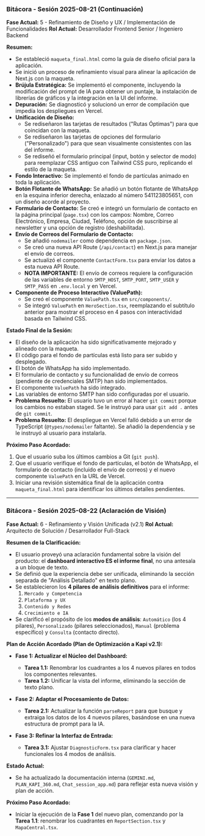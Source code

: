 ### **Bitácora - Sesión 2025-08-21 (Continuación)**

**Fase Actual:** 5 - Refinamiento de Diseño y UX / Implementación de Funcionalidades
**Rol Actual:** Desarrollador Frontend Senior / Ingeniero Backend

**Resumen:**
- Se estableció `maqueta_final.html` como la guía de diseño oficial para la aplicación.
- Se inició un proceso de refinamiento visual para alinear la aplicación de Next.js con la maqueta.
- **Brújula Estratégica:** Se implementó el componente, incluyendo la modificación del prompt de IA para obtener un puntaje, la instalación de librerías de gráficos y la integración en la UI del informe.
- **Depuración:** Se diagnosticó y solucionó un error de compilación que impedía los despliegues en Vercel.
- **Unificación de Diseño:**
    - Se rediseñaron las tarjetas de resultados ("Rutas Óptimas") para que coincidan con la maqueta.
    - Se rediseñaron las tarjetas de opciones del formulario ("Personalizado") para que sean visualmente consistentes con las del informe.
    - Se rediseñó el formulario principal (input, botón y selector de modo) para reemplazar CSS antiguo con Tailwind CSS puro, replicando el estilo de la maqueta.
- **Fondo Interactivo:** Se implementó el fondo de partículas animado en toda la aplicación.
- **Botón Flotante de WhatsApp:** Se añadió un botón flotante de WhatsApp en la esquina inferior derecha, enlazado al número 541123805651, con un diseño acorde al proyecto.
- **Formulario de Contacto:** Se creó e integró un formulario de contacto en la página principal (`page.tsx`) con los campos: Nombre, Correo Electrónico, Empresa, Ciudad, Teléfono, opción de suscribirse al newsletter y una opción de registro (deshabilitada).
- **Envío de Correos del Formulario de Contacto:**
    - Se añadió `nodemailer` como dependencia en `package.json`.
    - Se creó una nueva API Route (`/api/contact`) en Next.js para manejar el envío de correos.
    - Se actualizó el componente `ContactForm.tsx` para enviar los datos a esta nueva API Route.
    - **NOTA IMPORTANTE:** El envío de correos requiere la configuración de las variables de entorno `SMTP_HOST`, `SMTP_PORT`, `SMTP_USER` y `SMTP_PASS` en `.env.local` y en Vercel.
- **Componente de Proceso Interactivo (ValuePath):**
    - Se creó el componente `ValuePath.tsx` en `src/components/`.
    - Se integró `ValuePath` en `HeroSection.tsx`, reemplazando el subtítulo anterior para mostrar el proceso en 4 pasos con interactividad basada en Tailwind CSS.

**Estado Final de la Sesión:**
- El diseño de la aplicación ha sido significativamente mejorado y alineado con la maqueta.
- El código para el fondo de partículas está listo para ser subido y desplegado.
- El botón de WhatsApp ha sido implementado.
- El formulario de contacto y su funcionalidad de envío de correos (pendiente de credenciales SMTP) han sido implementados.
- El componente `ValuePath` ha sido integrado.
- Las variables de entorno SMTP han sido configuradas por el usuario.
- **Problema Resuelto:** El usuario tuvo un error al hacer `git commit` porque los cambios no estaban staged. Se le instruyó para usar `git add .` antes de `git commit`.
- **Problema Resuelto:** El despliegue en Vercel falló debido a un error de TypeScript (`@types/nodemailer` faltante). Se añadió la dependencia y se le instruyó al usuario para instalarla.

**Próximo Paso Acordado:**
1. Que el usuario suba los últimos cambios a Git (`git push`).
2. Que el usuario verifique el fondo de partículas, el botón de WhatsApp, el formulario de contacto (incluido el envío de correos) y el nuevo componente `ValuePath` en la URL de Vercel.
3. Iniciar una revisión sistemática final de la aplicación contra `maqueta_final.html` para identificar los últimos detalles pendientes.

---

### **Bitácora - Sesión 2025-08-22 (Aclaración de Visión)**

**Fase Actual:** 6 - Refinamiento y Visión Unificada (v2.1)
**Rol Actual:** Arquitecto de Solución / Desarrollador Full-Stack

**Resumen de la Clarificación:**
- El usuario proveyó una aclaración fundamental sobre la visión del producto: el **dashboard interactivo ES el informe final**, no una antesala a un bloque de texto.
- Se definió que la experiencia debe ser unificada, eliminando la sección separada de "Análisis Detallado" en texto plano.
- Se establecieron los **4 pilares de análisis definitivos** para el informe:
  1.  `Mercado y Competencia`
  2.  `Plataforma y UX`
  3.  `Contenido y Redes`
  4.  `Crecimiento e IA`
- Se clarificó el propósito de los **modos de análisis**: `Automático` (los 4 pilares), `Personalizado` (pilares seleccionados), `Manual` (problema específico) y `Consulta` (contacto directo).

**Plan de Acción Acordado (Plan de Optimización a Kapi v2.1):**

- **Fase 1: Actualizar el Núcleo del Dashboard:**
  - **Tarea 1.1:** Renombrar los cuadrantes a los 4 nuevos pilares en todos los componentes relevantes.
  - **Tarea 1.2:** Unificar la vista del informe, eliminando la sección de texto plano.

- **Fase 2: Adaptar el Procesamiento de Datos:**
  - **Tarea 2.1:** Actualizar la función `parseReport` para que busque y extraiga los datos de los 4 nuevos pilares, basándose en una nueva estructura de prompt para la IA.

- **Fase 3: Refinar la Interfaz de Entrada:**
  - **Tarea 3.1:** Ajustar `DiagnosticForm.tsx` para clarificar y hacer funcionales los 4 modos de análisis.

**Estado Actual:**
- Se ha actualizado la documentación interna (`GEMINI.md`, `PLAN_KAPI_360.md`, `Chat_session_app.md`) para reflejar esta nueva visión y plan de acción.

**Próximo Paso Acordado:**
- Iniciar la ejecución de la **Fase 1** del nuevo plan, comenzando por la **Tarea 1.1**: renombrar los cuadrantes en `ReportSection.tsx` y `MapaCentral.tsx`.
